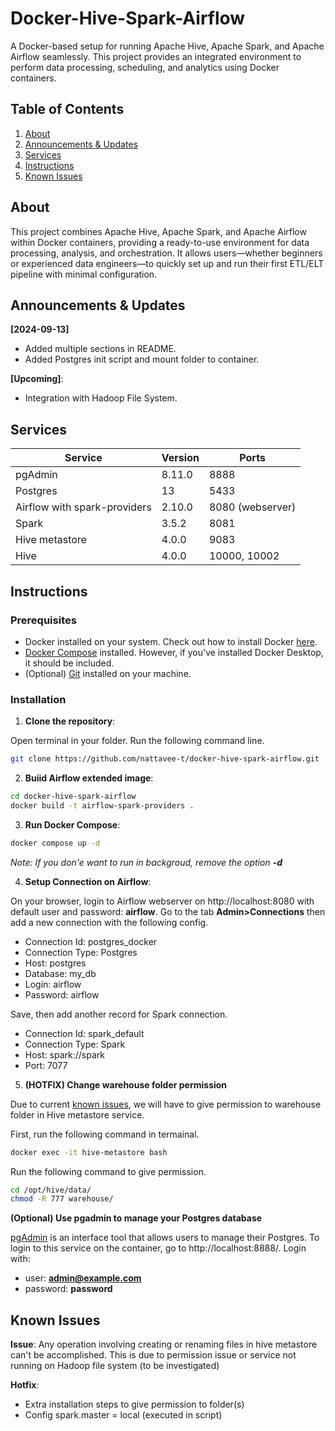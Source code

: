 # Docker-Hive-Spark-Airflow

A Docker-based setup for running Apache Hive, Apache Spark, and Apache Airflow seamlessly. This project provides an integrated environment to perform data processing, scheduling, and analytics using Docker containers.

## Table of Contents
1. [About](#about)
2. [Announcements & Updates](#announcements--updates)
3. [Services](#services)
4. [Instructions](#instructions)
6. [Known Issues](#known-issues)

## About

This project combines Apache Hive, Apache Spark, and Apache Airflow within Docker containers, providing a ready-to-use environment for data processing, analysis, and orchestration. It allows users—whether beginners or experienced data engineers—to quickly set up and run their first ETL/ELT pipeline with minimal configuration.

## Announcements & Updates

**[2024-09-13]**
- Added multiple sections in README.
- Added Postgres init script and mount folder to container.

**[Upcoming]**: 
- Integration with Hadoop File System.

## Services
| Service                  | Version | Ports        |
|--------------------------|---------|--------------|
| pgAdmin                  | 8.11.0  | 8888         |
| Postgres                 | 13      | 5433         |
| Airflow with spark-providers | 2.10.0  | 8080 (webserver) |
| Spark                    | 3.5.2   | 8081         |
| Hive metastore                | 4.0.0   | 9083         |
| Hive                     | 4.0.0   | 10000, 10002 |

## Instructions

### Prerequisites

- Docker installed on your system. Check out how to install Docker [here](#https://docs.docker.com/engine/install/).
- [Docker Compose](#https://docs.docker.com/compose/install/) installed. However, if you've installed Docker Desktop, it should be included.
- (Optional) [Git](#https://git-scm.com/book/en/v2/Getting-Started-Installing-Git) installed on your machine.

### Installation

1. **Clone the repository**:

Open terminal in your folder. Run the following command line.
```bash
git clone https://github.com/nattavee-t/docker-hive-spark-airflow.git
```

2. **Buiid Airflow extended image**:
```bash
cd docker-hive-spark-airflow
docker build -t airflow-spark-providers .
```

3. **Run Docker Compose**:
```bash
docker compose up -d
```
_Note: If you don'e want to run in backgroud, remove the option **-d**_

4. **Setup Connection on Airflow**:

On your browser, login to Airflow webserver on http://localhost:8080 with default user and password: **airflow**. Go to the tab **Admin>Connections** then add a new connection with the following config.

- Connection Id: postgres_docker
- Connection Type: Postgres
- Host: postgres
- Database: my_db
- Login: airflow
- Password: airflow

Save, then add another record for Spark connection.

- Connection Id: spark_default
- Connection Type: Spark
- Host: spark://spark
- Port: 7077

5. **(HOTFIX) Change warehouse folder permission**

Due to current [known issues](#known-issues), we will have to give permission to warehouse folder in Hive metastore service.

First, run the following command in termainal.
```bash
docker exec -it hive-metastore bash
```
Run the following command to give permission.
```bash
cd /opt/hive/data/
chmod -R 777 warehouse/
```

**(Optional) Use pgadmin to manage your Postgres database**

[pgAdmin](#https://www.pgadmin.org/) is an interface tool that allows users to manage their Postgres. To login to this service on the container, go to http://localhost:8888/. Login with: 

- user: **admin@example.com**
- password: **password**

## Known Issues
**Issue**: Any operation involving creating or renaming files in hive metastore can't be accomplished. This is due to permission issue or service not running on Hadoop file system (to be investigated)

**Hotfix**:
- Extra installation steps to give permission to folder(s)
- Config spark.master = local (executed in script)
